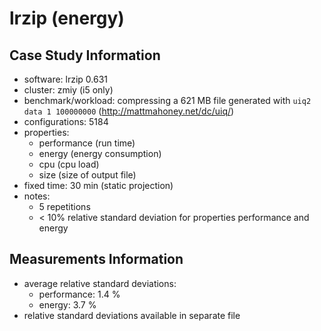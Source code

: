 # lrzip (energy)

## Case Study Information

- software: lrzip 0.631
- cluster: zmiy (i5 only)
- benchmark/workload: compressing a 621 MB file generated with `uiq2 data 1 100000000` (http://mattmahoney.net/dc/uiq/)
- configurations: 5184
- properties:
  - performance (run time)
  - energy (energy consumption)
  - cpu (cpu load)
  - size (size of output file)
- fixed time: 30 min (static projection)
- notes:
  - 5 repetitions
  - < 10% relative standard deviation for properties performance and energy

## Measurements Information

- average relative standard deviations:
  - performance: 1.4 %
  - energy: 3.7 %
- relative standard deviations available in separate file
